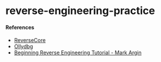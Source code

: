 # reverse-engineering-practice

#### References
- [ReverseCore](http://www.reversecore.com)
- [Ollydbg](http://www.ollydbg.de/)
- [Beginning Reverse Engineering Tutorial - Mark Argin](https://www.youtube.com/watch?v=iZQ1LcT6APk)
